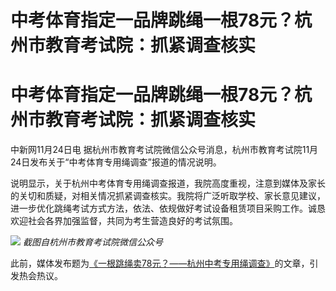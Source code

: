 # 中考体育指定一品牌跳绳一根78元？杭州市教育考试院：抓紧调查核实

# 中考体育指定一品牌跳绳一根78元？杭州市教育考试院：抓紧调查核实

中新网11月24日电 据杭州市教育考试院微信公众号消息，杭州市教育考试院11月24日发布关于“中考体育专用绳调查”报道的情况说明。

说明显示，关于杭州中考体育专用绳调查报道，我院高度重视，注意到媒体及家长的关切和质疑，对相关情况抓紧调查核实。我院将广泛听取学校、家长意见建议，进一步优化跳绳考试方式方法，依法、依规做好考试设备租赁项目采购工作。诚恳欢迎社会各界加强监督，共同为考生营造良好的考试氛围。

![](https://inews.gtimg.com/om_bt/OmhJrM134J4-d4yR4Y5xxyGHiToTdV4_LlWvqK0n6u0loAA/1000)
_截图自杭州市教育考试院微信公众号_

此前，媒体发布题为[《一根跳绳卖78元？——杭州中考专用绳调查》](https://news.qq.com/rain/a/20231123A07FVL00)的文章，引发热会热议。

